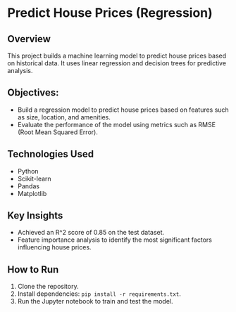 # Predict House Prices (Regression)

## Overview
This project builds a machine learning model to predict house prices based on historical data. It uses linear regression and decision trees for predictive analysis.

## Objectives:
- Build a regression model to predict house prices based on features such as size, location, and amenities.
- Evaluate the performance of the model using metrics such as RMSE (Root Mean Squared Error).

## Technologies Used
- Python
- Scikit-learn
- Pandas
- Matplotlib

## Key Insights
- Achieved an R^2 score of 0.85 on the test dataset.
- Feature importance analysis to identify the most significant factors influencing house prices.

## How to Run
1. Clone the repository.
2. Install dependencies: `pip install -r requirements.txt`.
3. Run the Jupyter notebook to train and test the model.
